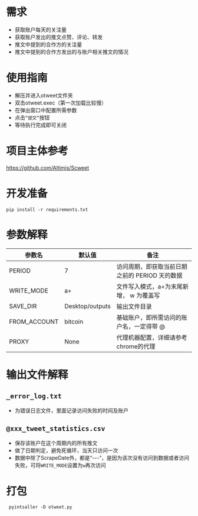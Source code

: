 # 需求

* 获取账户每天的关注量
* 获取账户发出的推文点赞、评论、转发
* 推文中提到的合作方的关注量
* 推文中提到的合作方发出的与账户相关推文的情况


# 使用指南
* 解压并进入otweet文件夹
* 双击otweet.exec（第一次加载比较慢）
* 在弹出窗口中配置所需参数
* 点击`“提交”`按钮
* 等待执行完成即可关闭

# 项目主体参考
https://github.com/Altimis/Scweet 

# 开发准备
`pip install -r requirements.txt`


# 参数解释
| 参数名 | 默认值 | 备注 |
|----|----|----|
|PERIOD| 7 | 访问周期，即获取当前日期之前的 PERIOD 天的数据 |
|WRITE_MODE| a+ | 文件写入模式，a+为末尾新增， w 为覆盖写 |
|SAVE_DIR|Desktop/outputs|输出文件目录|
|FROM_ACCOUNT| bitcoin| 基础账户，即所需访问的账户名，一定得带 @ |
|PROXY|None|代理机器配置，详细请参考chrome的代理|

# 输出文件解释

## ```_error_log.txt```
* 为错误日志文件，里面记录访问失败的时间及账户  


## ```@xxx_tweet_statistics.csv``` 
* 保存该账户在这个周期内的所有推文
* 做了日期判定，避免死循环，当天只访问一次
* 数据中除了ScrapeDate外，都是“---”，是因为该次没有访问到数据或者访问失败，可将```WRITE_MODE```设置为```w```再次访问


# 打包

``` pyintsaller -D otweet.py```

